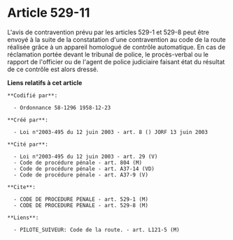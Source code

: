 # Article 529-11

L'avis de contravention prévu par les articles 529-1 et 529-8 peut être envoyé à la suite de la constatation d'une
contravention au code de la route réalisée grâce à un appareil homologué de contrôle automatique. En cas de réclamation
portée devant le tribunal de police, le procès-verbal ou le rapport de l'officier ou de l'agent de police judiciaire faisant
état du résultat de ce contrôle est alors dressé.

**Liens relatifs à cet article**

	**Codifié par**:

	  - Ordonnance 58-1296 1958-12-23

	**Créé par**:

	  - Loi n°2003-495 du 12 juin 2003 - art. 8 () JORF 13 juin 2003

	**Cité par**:

	  - Loi n°2003-495 du 12 juin 2003 - art. 29 (V)
	  - Code de procédure pénale - art. 804 (M)
	  - Code de procédure pénale - art. A37-14 (VD)
	  - Code de procédure pénale - art. A37-9 (V)

	**Cite**:

	  - CODE DE PROCEDURE PENALE - art. 529-1 (M)
	  - CODE DE PROCEDURE PENALE - art. 529-8 (M)

	**Liens**:

	  - PILOTE_SUIVEUR: Code de la route. - art. L121-5 (M)
